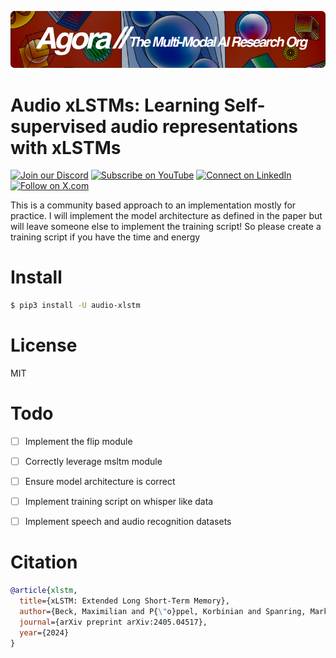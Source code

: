 [![Multi-Modality](agorabanner.png)](https://discord.com/servers/agora-999382051935506503)

# Audio xLSTMs: Learning Self-supervised audio representations with xLSTMs

[![Join our Discord](https://img.shields.io/badge/Discord-Join%20our%20server-5865F2?style=for-the-badge&logo=discord&logoColor=white)](https://discord.gg/agora-999382051935506503) [![Subscribe on YouTube](https://img.shields.io/badge/YouTube-Subscribe-red?style=for-the-badge&logo=youtube&logoColor=white)](https://www.youtube.com/@kyegomez3242) [![Connect on LinkedIn](https://img.shields.io/badge/LinkedIn-Connect-blue?style=for-the-badge&logo=linkedin&logoColor=white)](https://www.linkedin.com/in/kye-g-38759a207/) [![Follow on X.com](https://img.shields.io/badge/X.com-Follow-1DA1F2?style=for-the-badge&logo=x&logoColor=white)](https://x.com/kyegomezb)

This is a community based approach to an implementation mostly for practice. I will implement the model architecture as defined in the paper but will leave someone else to implement the training script! So please create a training script if you have the time and energy


# Install
```bash
$ pip3 install -U audio-xlstm
```

# License
MIT

# Todo

- [ ] Implement the flip module
- [ ] Correctly leverage msltm module
- [ ] Ensure model architecture is correct
- [ ] Implement training script on whisper like data
- [ ] Implement speech and audio recognition datasets


# Citation
```bibtex
@article{xlstm,
  title={xLSTM: Extended Long Short-Term Memory},
  author={Beck, Maximilian and P{\"o}ppel, Korbinian and Spanring, Markus and Auer, Andreas and Prudnikova, Oleksandra and Kopp, Michael and Klambauer, G{\"u}nter and Brandstetter, Johannes and Hochreiter, Sepp},
  journal={arXiv preprint arXiv:2405.04517},
  year={2024}
}

```
